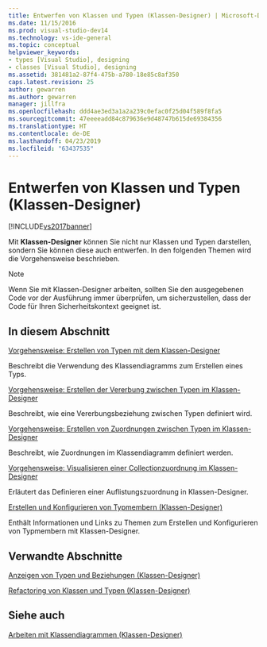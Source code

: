 ```yaml
---
title: Entwerfen von Klassen und Typen (Klassen-Designer) | Microsoft-Dokumentation
ms.date: 11/15/2016
ms.prod: visual-studio-dev14
ms.technology: vs-ide-general
ms.topic: conceptual
helpviewer_keywords:
- types [Visual Studio], designing
- classes [Visual Studio], designing
ms.assetid: 381481a2-87f4-475b-a780-18e85c8af350
caps.latest.revision: 25
author: gewarren
ms.author: gewarren
manager: jillfra
ms.openlocfilehash: ddd4ae3ed3a1a2a239c0efac0f25d04f589f8fa5
ms.sourcegitcommit: 47eeeeadd84c879636e9d48747b615de69384356
ms.translationtype: HT
ms.contentlocale: de-DE
ms.lasthandoff: 04/23/2019
ms.locfileid: "63437535"
---
```

# <a name="designing-classes-and-types-class-designer"></a>Entwerfen von Klassen und Typen (Klassen-Designer)
[!INCLUDE[vs2017banner](../includes/vs2017banner.md)]

Mit **Klassen-Designer** können Sie nicht nur Klassen und Typen darstellen, sondern Sie können diese auch entwerfen. In den folgenden Themen wird die Vorgehensweise beschrieben.  
  
> [!NOTE]
> Wenn Sie mit Klassen-Designer arbeiten, sollten Sie den ausgegebenen Code vor der Ausführung immer überprüfen, um sicherzustellen, dass der Code für Ihren Sicherheitskontext geeignet ist.  
  
## <a name="in-this-section"></a>In diesem Abschnitt  
 [Vorgehensweise: Erstellen von Typen mit dem Klassen-Designer](../ide/how-to-create-types-by-using-class-designer.md)  
  
 Beschreibt die Verwendung des Klassendiagramms zum Erstellen eines Typs.  
  
 [Vorgehensweise: Erstellen der Vererbung zwischen Typen im Klassen-Designer](../ide/how-to-create-inheritance-between-types-class-designer.md)  
  
 Beschreibt, wie eine Vererbungsbeziehung zwischen Typen definiert wird.  
  
 [Vorgehensweise: Erstellen von Zuordnungen zwischen Typen im Klassen-Designer](../ide/how-to-create-associations-between-types-class-designer.md)  
  
 Beschreibt, wie Zuordnungen im Klassendiagramm definiert werden.  
  
 [Vorgehensweise: Visualisieren einer Collectionzuordnung im Klassen-Designer](../ide/how-to-visualize-a-collection-association-class-designer.md)  
  
 Erläutert das Definieren einer Auflistungszuordnung in Klassen-Designer.  
  
 [Erstellen und Konfigurieren von Typmembern (Klassen-Designer)](../ide/creating-and-configuring-type-members-class-designer.md)  
  
 Enthält Informationen und Links zu Themen zum Erstellen und Konfigurieren von Typmembern mit Klassen-Designer.  
  
## <a name="related-sections"></a>Verwandte Abschnitte  
 [Anzeigen von Typen und Beziehungen (Klassen-Designer)](../ide/viewing-types-and-relationships-class-designer.md)  
  
 [Refactoring von Klassen und Typen (Klassen-Designer)](../ide/refactoring-classes-and-types-class-designer.md)  
  
## <a name="see-also"></a>Siehe auch  
 [Arbeiten mit Klassendiagrammen (Klassen-Designer)](../ide/working-with-class-diagrams-class-designer.md)
